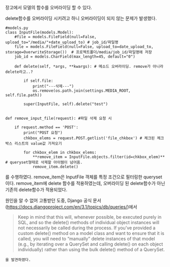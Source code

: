 
장고에서 모델의 함수를 오버라이딩 할 수 있다.

delete함수를 오버라이딩 시키려고 하니 오버라이딩이 되지 않는 문제가 발생했다.


```
#models.py
class InputFile(models.Model):
    #file = models.FileField(null=False, upload_to="/media/"+date_upload_to) # job_id/파일명
    file = models.FileField(null=False, upload_to=date_upload_to, storage=OverwriteStorage())  # 프로젝트폴더/media/job_id/파일명에 저장
    job_id = models.CharField(max_length=45, default="0")

    def delete(self, *args, **kwargs): # 메소드 오버라이딩. remove가 아니라 delete라고..?

        if self.file:
            print("---삭제---")
            os.remove(os.path.join(settings.MEDIA_ROOT, self.file.path))

        super(InputFile, self).delete("test")
```

```

def remove_input_file(request): #파일 삭제 요청 시

    if request.method == 'POST':
        print("POST 요청")
        chkbox_elems = request.POST.getlist('file_chkbox') # 체크된 체크박스 리스트의 value값 가져오기

        for chkbox_elem in chkbox_elems:
            **remove_item = InputFile.objects.filter(id=chkbox_elem)** # queryset형태로 삭제할 아이템이 넘어옴.
            remove_item.delete()

```
를 수행하였다.
remove_item은 InputFile 객체를 특정 조건으로 필터링한 queryset이다.
remove_item에 delete 함수를 적용하였는데, 오버라이딩 된 delete함수가 아닌 기존의 delete함수가 적용되었다.

원인을 알 수 없어 고통받던 도중, 
Django 공식 문서(https://docs.djangoproject.com/en/3.1/topics/db/queries/)에서 
> Keep in mind that this will, whenever possible, be executed purely in SQL, 
and so the delete() methods of individual object instances will not necessarily be called during the process. 
If you’ve provided a custom delete() method on a model class and want to ensure that it is called, 
you will need to “manually” delete instances of that model 
(e.g., by iterating over a QuerySet and calling delete() on each object individually) 
rather than using the bulk delete() method of a QuerySet.
```
을 발견하였다.


